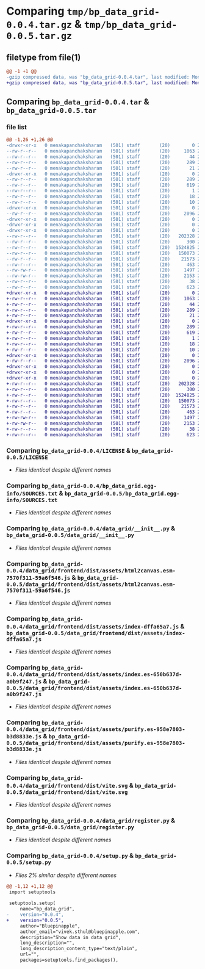 # Comparing `tmp/bp_data_grid-0.0.4.tar.gz` & `tmp/bp_data_grid-0.0.5.tar.gz`

## filetype from file(1)

```diff
@@ -1 +1 @@
-gzip compressed data, was "bp_data_grid-0.0.4.tar", last modified: Mon Apr 17 12:54:09 2023, max compression
+gzip compressed data, was "bp_data_grid-0.0.5.tar", last modified: Mon Apr 17 13:25:30 2023, max compression
```

## Comparing `bp_data_grid-0.0.4.tar` & `bp_data_grid-0.0.5.tar`

### file list

```diff
@@ -1,26 +1,26 @@
-drwxr-xr-x   0 menakapanchaksharam   (501) staff       (20)        0 2023-04-17 12:54:09.646991 bp_data_grid-0.0.4/
--rw-r--r--   0 menakapanchaksharam   (501) staff       (20)     1063 2023-04-10 18:26:13.000000 bp_data_grid-0.0.4/LICENSE
--rw-r--r--   0 menakapanchaksharam   (501) staff       (20)       44 2023-04-10 18:26:13.000000 bp_data_grid-0.0.4/MANIFEST.in
--rw-r--r--   0 menakapanchaksharam   (501) staff       (20)      289 2023-04-17 12:54:09.646653 bp_data_grid-0.0.4/PKG-INFO
--rw-r--r--   0 menakapanchaksharam   (501) staff       (20)       21 2023-04-10 05:35:41.000000 bp_data_grid-0.0.4/README.md
-drwxr-xr-x   0 menakapanchaksharam   (501) staff       (20)        0 2023-04-17 12:54:09.638291 bp_data_grid-0.0.4/bp_data_grid.egg-info/
--rw-r--r--   0 menakapanchaksharam   (501) staff       (20)      289 2023-04-17 12:54:09.000000 bp_data_grid-0.0.4/bp_data_grid.egg-info/PKG-INFO
--rw-r--r--   0 menakapanchaksharam   (501) staff       (20)      619 2023-04-17 12:54:09.000000 bp_data_grid-0.0.4/bp_data_grid.egg-info/SOURCES.txt
--rw-r--r--   0 menakapanchaksharam   (501) staff       (20)        1 2023-04-17 12:54:09.000000 bp_data_grid-0.0.4/bp_data_grid.egg-info/dependency_links.txt
--rw-r--r--   0 menakapanchaksharam   (501) staff       (20)       18 2023-04-17 12:54:09.000000 bp_data_grid-0.0.4/bp_data_grid.egg-info/requires.txt
--rw-r--r--   0 menakapanchaksharam   (501) staff       (20)       10 2023-04-17 12:54:09.000000 bp_data_grid-0.0.4/bp_data_grid.egg-info/top_level.txt
-drwxr-xr-x   0 menakapanchaksharam   (501) staff       (20)        0 2023-04-17 12:54:09.639207 bp_data_grid-0.0.4/data_grid/
--rw-r--r--   0 menakapanchaksharam   (501) staff       (20)     2096 2023-04-17 12:52:56.000000 bp_data_grid-0.0.4/data_grid/__init__.py
-drwxr-xr-x   0 menakapanchaksharam   (501) staff       (20)        0 2023-04-17 12:54:09.632103 bp_data_grid-0.0.4/data_grid/frontend/
-drwxr-xr-x   0 menakapanchaksharam   (501) staff       (20)        0 2023-04-17 12:54:09.640244 bp_data_grid-0.0.4/data_grid/frontend/dist/
-drwxr-xr-x   0 menakapanchaksharam   (501) staff       (20)        0 2023-04-17 12:54:09.645907 bp_data_grid-0.0.4/data_grid/frontend/dist/assets/
--rw-r--r--   0 menakapanchaksharam   (501) staff       (20)   202328 2023-04-17 10:43:24.000000 bp_data_grid-0.0.4/data_grid/frontend/dist/assets/html2canvas.esm-7570f311-59a6f546.js
--rw-r--r--   0 menakapanchaksharam   (501) staff       (20)      300 2023-04-17 10:43:24.000000 bp_data_grid-0.0.4/data_grid/frontend/dist/assets/index-d081bea5.css
--rw-r--r--   0 menakapanchaksharam   (501) staff       (20)  1524825 2023-04-17 10:43:24.000000 bp_data_grid-0.0.4/data_grid/frontend/dist/assets/index-dffa65a7.js
--rw-r--r--   0 menakapanchaksharam   (501) staff       (20)   150073 2023-04-17 10:43:24.000000 bp_data_grid-0.0.4/data_grid/frontend/dist/assets/index.es-650b637d-a0b9f247.js
--rw-r--r--   0 menakapanchaksharam   (501) staff       (20)    21573 2023-04-17 10:43:24.000000 bp_data_grid-0.0.4/data_grid/frontend/dist/assets/purify.es-958e7803-b3d8833e.js
--rw-r--r--   0 menakapanchaksharam   (501) staff       (20)      463 2023-04-17 10:46:12.000000 bp_data_grid-0.0.4/data_grid/frontend/dist/index.html
--rw-rw-r--   0 menakapanchaksharam   (501) staff       (20)     1497 2023-04-17 10:43:23.000000 bp_data_grid-0.0.4/data_grid/frontend/dist/vite.svg
--rw-rw-r--   0 menakapanchaksharam   (501) staff       (20)     2153 2023-04-10 09:19:07.000000 bp_data_grid-0.0.4/data_grid/register.py
--rw-r--r--   0 menakapanchaksharam   (501) staff       (20)       38 2023-04-17 12:54:09.647114 bp_data_grid-0.0.4/setup.cfg
--rw-r--r--   0 menakapanchaksharam   (501) staff       (20)      623 2023-04-17 12:53:43.000000 bp_data_grid-0.0.4/setup.py
+drwxr-xr-x   0 menakapanchaksharam   (501) staff       (20)        0 2023-04-17 13:25:30.412602 bp_data_grid-0.0.5/
+-rw-r--r--   0 menakapanchaksharam   (501) staff       (20)     1063 2023-04-10 18:26:13.000000 bp_data_grid-0.0.5/LICENSE
+-rw-r--r--   0 menakapanchaksharam   (501) staff       (20)       44 2023-04-10 18:26:13.000000 bp_data_grid-0.0.5/MANIFEST.in
+-rw-r--r--   0 menakapanchaksharam   (501) staff       (20)      289 2023-04-17 13:25:30.412292 bp_data_grid-0.0.5/PKG-INFO
+-rw-r--r--   0 menakapanchaksharam   (501) staff       (20)       21 2023-04-10 05:35:41.000000 bp_data_grid-0.0.5/README.md
+drwxr-xr-x   0 menakapanchaksharam   (501) staff       (20)        0 2023-04-17 13:25:30.399824 bp_data_grid-0.0.5/bp_data_grid.egg-info/
+-rw-r--r--   0 menakapanchaksharam   (501) staff       (20)      289 2023-04-17 13:25:30.000000 bp_data_grid-0.0.5/bp_data_grid.egg-info/PKG-INFO
+-rw-r--r--   0 menakapanchaksharam   (501) staff       (20)      619 2023-04-17 13:25:30.000000 bp_data_grid-0.0.5/bp_data_grid.egg-info/SOURCES.txt
+-rw-r--r--   0 menakapanchaksharam   (501) staff       (20)        1 2023-04-17 13:25:30.000000 bp_data_grid-0.0.5/bp_data_grid.egg-info/dependency_links.txt
+-rw-r--r--   0 menakapanchaksharam   (501) staff       (20)       18 2023-04-17 13:25:30.000000 bp_data_grid-0.0.5/bp_data_grid.egg-info/requires.txt
+-rw-r--r--   0 menakapanchaksharam   (501) staff       (20)       10 2023-04-17 13:25:30.000000 bp_data_grid-0.0.5/bp_data_grid.egg-info/top_level.txt
+drwxr-xr-x   0 menakapanchaksharam   (501) staff       (20)        0 2023-04-17 13:25:30.400916 bp_data_grid-0.0.5/data_grid/
+-rw-r--r--   0 menakapanchaksharam   (501) staff       (20)     2096 2023-04-17 12:52:56.000000 bp_data_grid-0.0.5/data_grid/__init__.py
+drwxr-xr-x   0 menakapanchaksharam   (501) staff       (20)        0 2023-04-17 13:25:30.395713 bp_data_grid-0.0.5/data_grid/frontend/
+drwxr-xr-x   0 menakapanchaksharam   (501) staff       (20)        0 2023-04-17 13:25:30.402321 bp_data_grid-0.0.5/data_grid/frontend/dist/
+drwxr-xr-x   0 menakapanchaksharam   (501) staff       (20)        0 2023-04-17 13:25:30.411265 bp_data_grid-0.0.5/data_grid/frontend/dist/assets/
+-rw-r--r--   0 menakapanchaksharam   (501) staff       (20)   202328 2023-04-17 10:43:24.000000 bp_data_grid-0.0.5/data_grid/frontend/dist/assets/html2canvas.esm-7570f311-59a6f546.js
+-rw-r--r--   0 menakapanchaksharam   (501) staff       (20)      300 2023-04-17 10:43:24.000000 bp_data_grid-0.0.5/data_grid/frontend/dist/assets/index-d081bea5.css
+-rw-r--r--   0 menakapanchaksharam   (501) staff       (20)  1524825 2023-04-17 10:43:24.000000 bp_data_grid-0.0.5/data_grid/frontend/dist/assets/index-dffa65a7.js
+-rw-r--r--   0 menakapanchaksharam   (501) staff       (20)   150073 2023-04-17 10:43:24.000000 bp_data_grid-0.0.5/data_grid/frontend/dist/assets/index.es-650b637d-a0b9f247.js
+-rw-r--r--   0 menakapanchaksharam   (501) staff       (20)    21573 2023-04-17 10:43:24.000000 bp_data_grid-0.0.5/data_grid/frontend/dist/assets/purify.es-958e7803-b3d8833e.js
+-rw-r--r--   0 menakapanchaksharam   (501) staff       (20)      463 2023-04-17 10:46:12.000000 bp_data_grid-0.0.5/data_grid/frontend/dist/index.html
+-rw-rw-r--   0 menakapanchaksharam   (501) staff       (20)     1497 2023-04-17 10:43:23.000000 bp_data_grid-0.0.5/data_grid/frontend/dist/vite.svg
+-rw-rw-r--   0 menakapanchaksharam   (501) staff       (20)     2153 2023-04-10 09:19:07.000000 bp_data_grid-0.0.5/data_grid/register.py
+-rw-r--r--   0 menakapanchaksharam   (501) staff       (20)       38 2023-04-17 13:25:30.412731 bp_data_grid-0.0.5/setup.cfg
+-rw-r--r--   0 menakapanchaksharam   (501) staff       (20)      623 2023-04-17 13:24:59.000000 bp_data_grid-0.0.5/setup.py
```

### Comparing `bp_data_grid-0.0.4/LICENSE` & `bp_data_grid-0.0.5/LICENSE`

 * *Files identical despite different names*

### Comparing `bp_data_grid-0.0.4/bp_data_grid.egg-info/SOURCES.txt` & `bp_data_grid-0.0.5/bp_data_grid.egg-info/SOURCES.txt`

 * *Files identical despite different names*

### Comparing `bp_data_grid-0.0.4/data_grid/__init__.py` & `bp_data_grid-0.0.5/data_grid/__init__.py`

 * *Files identical despite different names*

### Comparing `bp_data_grid-0.0.4/data_grid/frontend/dist/assets/html2canvas.esm-7570f311-59a6f546.js` & `bp_data_grid-0.0.5/data_grid/frontend/dist/assets/html2canvas.esm-7570f311-59a6f546.js`

 * *Files identical despite different names*

### Comparing `bp_data_grid-0.0.4/data_grid/frontend/dist/assets/index-dffa65a7.js` & `bp_data_grid-0.0.5/data_grid/frontend/dist/assets/index-dffa65a7.js`

 * *Files identical despite different names*

### Comparing `bp_data_grid-0.0.4/data_grid/frontend/dist/assets/index.es-650b637d-a0b9f247.js` & `bp_data_grid-0.0.5/data_grid/frontend/dist/assets/index.es-650b637d-a0b9f247.js`

 * *Files identical despite different names*

### Comparing `bp_data_grid-0.0.4/data_grid/frontend/dist/assets/purify.es-958e7803-b3d8833e.js` & `bp_data_grid-0.0.5/data_grid/frontend/dist/assets/purify.es-958e7803-b3d8833e.js`

 * *Files identical despite different names*

### Comparing `bp_data_grid-0.0.4/data_grid/frontend/dist/vite.svg` & `bp_data_grid-0.0.5/data_grid/frontend/dist/vite.svg`

 * *Files identical despite different names*

### Comparing `bp_data_grid-0.0.4/data_grid/register.py` & `bp_data_grid-0.0.5/data_grid/register.py`

 * *Files identical despite different names*

### Comparing `bp_data_grid-0.0.4/setup.py` & `bp_data_grid-0.0.5/setup.py`

 * *Files 2% similar despite different names*

```diff
@@ -1,12 +1,12 @@
 import setuptools
 
 setuptools.setup(
     name="bp_data_grid",
-    version="0.0.4",
+    version="0.0.5",
     author="Bluepinapple",
     author_email="vivek.sthul@bluepinapple.com",
     description="Show data in data grid",
     long_description="",
     long_description_content_type="text/plain",
     url="",
     packages=setuptools.find_packages(),
```

